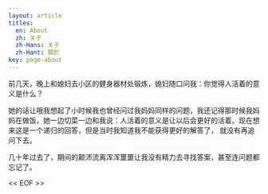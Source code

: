 ```yaml
---
layout: article
titles:
  en: About
  zh: 关于
  zh-Hans: 关于
  zh-Hant: 關於
key: page-about
---
```




前几天，晚上和媳妇去小区的健身器材处锻炼，媳妇随口问我：你觉得人活着的意义是什么？

她的话让哦我想起了小时候我也曾经问过我妈妈同样的问题，我还记得那时候我妈妈在做饭，她一边切菜一边和我说：人活着的意义是让以后会更好的活着。现在想来这是一个递归的回答，但是当时我知道我不能获得更好的解答了， 就没有再追问下去。

几十年过去了，期间的颠沛流离浑浑噩噩让我没有精力去寻找答案，甚至连问题都忘记了。







<< EOF >>